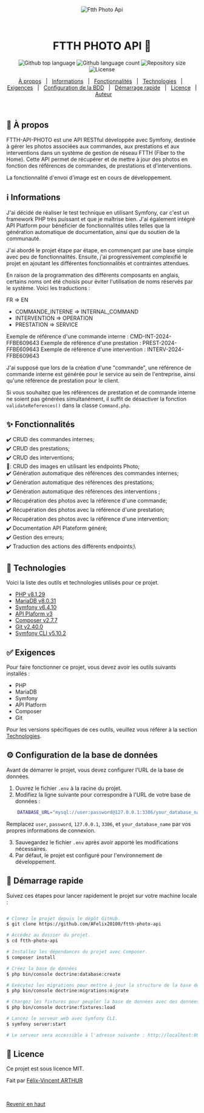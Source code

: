 <div align="center" id="top"> 
  <img src="./.github/app.gif" alt="Ftth Photo Api" />

  &#xa0;

  <!-- <a href="https://ftthphotoapi.netlify.app">Demo</a> -->
</div>

<h1 align="center">FTTH PHOTO API 🔌</h1>

<p align="center">
  <img alt="Github top language" src="https://img.shields.io/github/languages/top/AFelix20100/ftth-photo-api?color=56BEB8">

  <img alt="Github language count" src="https://img.shields.io/github/languages/count/AFelix20100/ftth-photo-api?color=56BEB8">

  <img alt="Repository size" src="https://img.shields.io/github/repo-size/AFelix20100/ftth-photo-api?color=56BEB8">

  <img alt="License" src="https://img.shields.io/github/license/AFelix20100/ftth-photo-api?color=56BEB8">
</p>

<!-- Status -->

<!-- <h4 align="center"> 
	🚧  Ftth Photo Api 🚀 Under construction...  🚧
</h4> 

<hr> -->

<p align="center">
  <a href="#dart-À-propos">À propos</a> &#xa0; | &#xa0; 
  <a href="#information_source-Informations">Informations</a> &#xa0; | &#xa0; 
  <a href="#sparkles-Fonctionnalités">Fonctionnalités</a> &#xa0; | &#xa0;
  <a href="#rocket-Technologies">Technologies</a> &#xa0; | &#xa0;
  <a href="#white_check_mark-Exigences">Exigences</a> &#xa0; | &#xa0;
  <a href="#gear-Configuration-de-la-base-de-données">Configuration de la BDD</a> &#xa0; | &#xa0;
  <a href="#checkered_flag-Démarrage-rapide">Démarrage rapide</a> &#xa0; | &#xa0;
  <a href="#memo-licence">Licence</a> &#xa0; | &#xa0;
  <a href="https://github.com/AFelix20100" target="_blank">Auteur</a>
</p>

<br>

## :dart: À propos ##

FTTH-API-PHOTO est une API RESTful développée avec Symfony, destinée à gérer les photos associées aux commandes, aux prestations et aux interventions dans un système de gestion de réseau FTTH (Fiber to the Home). Cette API permet de récupérer et de mettre à jour des photos en fonction des références de commandes, de prestations et d'interventions.

La fonctionnalité d'envoi d'image est en cours de développement.

## :information_source: Informations ##

J'ai décidé de réaliser le test technique en utilisant Symfony, car c'est un framework PHP très puissant et que je maîtrise bien. J'ai également intégré API Platform pour bénéficier de fonctionnalités utiles telles que la génération automatique de documentation, ainsi que du soutien de la communauté.

J'ai abordé le projet étape par étape, en commençant par une base simple avec peu de fonctionnalités. Ensuite, j'ai progressivement complexifié le projet en ajoutant les différentes fonctionnalités et contraintes attendues.

En raison de la programmation des différents composants en anglais, certains noms ont été choisis pour éviter l'utilisation de noms réservés par le système. Voici les traductions :

FR => EN
- COMMANDE_INTERNE => INTERNAL_COMMAND
- INTERVENTION => OPERATION
- PRESTATION => SERVICE

Exemple de référence d'une commande interne : CMD-INT-2024-FFBE609643
Exemple de référence d'une prestation : PREST-2024-FFBE609643
Exemple de référence d'une intervention : INTERV-2024-FFBE609643

J'ai supposé que lors de la création d'une "commande", une référence de commande interne est générée pour le service au sein de l'entreprise, ainsi qu'une référence de prestation pour le client.

Si vous souhaitez que les références de prestation et de commande interne ne soient pas générées simultanément, il suffit de désactiver la fonction `validateReferences()` dans la classe `Command.php`.


## :sparkles: Fonctionnalités ##

:heavy_check_mark: CRUD des commandes internes;\
:heavy_check_mark: CRUD des prestations;\
:heavy_check_mark: CRUD des interventions;\
🚧: CRUD des images en utilisant les endpoints Photo;\
:heavy_check_mark: Génération automatique des références des commandes internes;\
:heavy_check_mark: Génération automatique des références des prestations;\
:heavy_check_mark: Génération automatique des références des interventions ;\
:heavy_check_mark: Récupération des photos avec la référence d'une commande;\
:heavy_check_mark: Récupération des photos avec la référence d'une prestation;\
:heavy_check_mark: Récupération des photos avec la référence d'une intervention;\
:heavy_check_mark: Documentation API Plateform généré;\
:heavy_check_mark: Gestion des erreurs;\
:heavy_check_mark: Traduction des actions des différents endpoints;\


## :rocket: Technologies ##

Voici la liste des outils et technologies utilisés pour ce projet.

- [PHP v8.1.29](https://www.php.net/)
- [MariaDB v8.0.31](https://mariadb.org/)
- [Symfony v6.4.10](https://symfony.com/)
- [API Plaform v3](https://api-platform.com/)
- [Composer v2.7.7](https://getcomposer.org/)
- [Git v2.40.0](https://git-scm.com/)
- [Symfony CLI v5.10.2](https://symfony.com/download)

## :white_check_mark: Exigences ##

Pour faire fonctionner ce projet, vous devez avoir les outils suivants installés :

- PHP
- MariaDB
- Symfony
- API Platform
- Composer
- Git

Pour les versions spécifiques de ces outils, veuillez vous référer à la section [Technologies](#rocket-technologies).

## :gear: Configuration de la base de données ##

Avant de démarrer le projet, vous devez configurer l'URL de la base de données. 

1. Ouvrez le fichier `.env` à la racine du projet.
2. Modifiez la ligne suivante pour correspondre à l'URL de votre base de données :

```bash
    DATABASE_URL="mysql://user:password@127.0.0.1:3306/your_database_name"
```

   Remplacez `user`, `password`, `127.0.0.1`, `3306`, et `your_database_name` par vos propres informations de connexion.

3. Sauvegardez le fichier `.env` après avoir apporté les modifications nécessaires.
4. Par défaut, le projet est configuré pour l'environnement de développement.

## :checkered_flag: Démarrage rapide ##

Suivez ces étapes pour lancer rapidement le projet sur votre machine locale :

```bash

# Clonez le projet depuis le dépôt GitHub.
$ git clone https://github.com/AFelix20100/ftth-photo-api

# Accédez au dossier du projet.
$ cd ftth-photo-api

# Installez les dépendances du projet avec Composer.
$ composer install

# Créez la base de données
$ php bin/console doctrine:database:create

# Exécutez les migrations pour mettre à jour la structure de la base de données.
$ php bin/console doctrine:migrations:migrate

# Chargez les fixtures pour peupler la base de données avec des données de test.
$ php bin/console doctrine:fixtures:load

# Lancez le serveur web avec Symfony CLI.
$ symfony server:start

# Le serveur sera accessible à l'adresse suivante : http://localhost:8000

```

## :memo: Licence ##

Ce projet est sous licence MIT.


Fait par <a href="https://github.com/AFelix20100" target="_blank">Félix-Vincent ARTHUR</a>

&#xa0;

<a href="#top">Revenir en haut</a>
